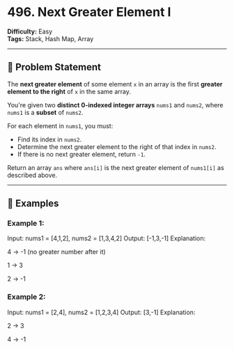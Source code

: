 # 496. Next Greater Element I

**Difficulty:** Easy  
**Tags:** Stack, Hash Map, Array

---

## 🧩 Problem Statement

The **next greater element** of some element `x` in an array is the first **greater element to the right** of `x` in the same array.

You're given two **distinct 0-indexed integer arrays** `nums1` and `nums2`, where `nums1` is a **subset** of `nums2`.

For each element in `nums1`, you must:
- Find its index in `nums2`.
- Determine the next greater element to the right of that index in `nums2`.
- If there is no next greater element, return `-1`.

Return an array `ans` where `ans[i]` is the next greater element of `nums1[i]` as described above.

---

## 🧪 Examples

### Example 1:
Input: nums1 = [4,1,2], nums2 = [1,3,4,2]
Output: [-1,3,-1]
Explanation:

4 → -1 (no greater number after it)

1 → 3

2 → -1


### Example 2:
Input: nums1 = [2,4], nums2 = [1,2,3,4]
Output: [3,-1]
Explanation:

2 → 3

4 → -1